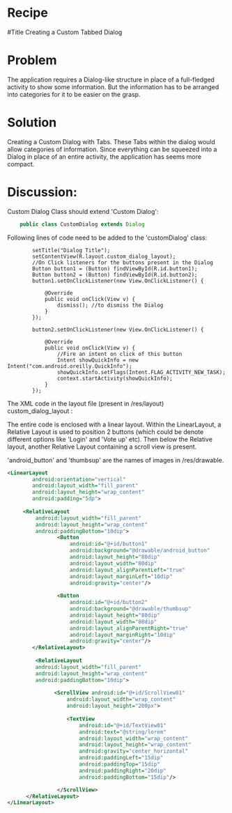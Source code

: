 # Recipe
#Title
Creating a Custom Tabbed Dialog
# Problem
The application requires a Dialog-like structure in place of a full-fledged activity to show some information. But the information has to be arranged into categories for it to be easier on the grasp.

# Solution
Creating a Custom Dialog with Tabs. These Tabs within the dialog would allow categories of information. Since everything can be squeezed into a Dialog in place of an entire activity, the application has seems more compact.

# Discussion: 

Custom Dialog Class should extend 'Custom Dialog':
```java
	public class CustomDialog extends Dialog
```

Following lines of code need to be added to the 'customDialog' class:

```
        setTitle("Dialog Title");
        setContentView(R.layout.custom_dialog_layout);
        //On Click listeners for the buttons present in the Dialog
        Button button1 = (Button) findViewById(R.id.button1);
        Button button2 = (Button) findViewById(R.id.button2);
        button1.setOnClickListener(new View.OnClickListener() {
            
            @Override
            public void onClick(View v) {
                dismiss(); //to dismiss the Dialog
            }
        });

		button2.setOnClickListener(new View.OnClickListener() {
            
            @Override
            public void onClick(View v) {
            	//Fire an intent on click of this button
				Intent showQuickInfo = new Intent("com.android.oreilly.QuickInfo");
                showQuickInfo.setFlags(Intent.FLAG_ACTIVITY_NEW_TASK);
                context.startActivity(showQuickInfo);
            }
        });
```

The XML code in the layout file (present in /res/layout) custom_dialog_layout :

The entire code is enclosed with a linear layout. Within the LinearLayout, a Relative Layout is used to position 2 buttons (which could be denote different options like 'Login' and 'Vote up' etc). Then below the Relative layout, another Relative Layout containing a scroll view is present. 

'android_button' and 'thumbsup' are the names of images in /res/drawable.

```xml
<LinearLayout
        android:orientation="vertical"
        android:layout_width="fill_parent"
        android:layout_height="wrap_content"
        android:padding="5dp">
        
	 <RelativeLayout
	     android:layout_width="fill_parent"
	     android:layout_height="wrap_content"
	     android:paddingBottom="10dip">
	            <Button
			        android:id="@+id/button1"
			        android:background="@drawable/android_button"
					android:layout_height="80dip"
					android:layout_width="80dip"
					android:layout_alignParentLeft="true" 
					android:layout_marginLeft="10dip"  
					android:gravity="center"/>
					
				<Button
			        android:id="@+id/button2"
			        android:background="@drawable/thumbsup"
			        android:layout_height="80dip"
					android:layout_width="80dip"
					android:layout_alignParentRight="true"
					android:layout_marginRight="10dip"
					android:gravity="center"/>
		</RelativeLayout>	
        
         <RelativeLayout
	     android:layout_width="fill_parent"
	     android:layout_height="wrap_content"
	     android:paddingBottom="10dip">
	     
		       <ScrollView android:id="@+id/ScrollView01"
			       android:layout_width="wrap_content" 
			       android:layout_height="200px">
		       
			       <TextView 
				       android:id="@+id/TextView01"
				       android:text="@string/lorem"
				       android:layout_width="wrap_content" 
				       android:layout_height="wrap_content"
				       android:gravity="center_horizontal"
				       android:paddingLeft="15dip"
				       android:paddingTop="15dip"
				       android:paddingRight="20dip"
				       android:paddingBottom="15dip"/>

		    	</ScrollView>
      </RelativeLayout>
</LinearLayout>
```